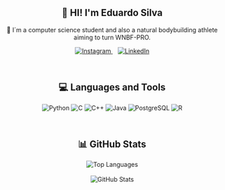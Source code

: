 <h2 align="center">👋 HI! I'm Eduardo Silva</h2>
<p align="center">
  🌱 I´m a computer science student and also a natural bodybuilding athlete aiming to turn WNBF-PRO.
</p>
<p align="center">
  <a href="https://instagram.com/eduardo.silva.25">
    <img src="https://img.shields.io/badge/Instagram-E4405F?style=for-the-badge&logo=instagram&logoColor=white" alt="Instagram">
  </a>&nbsp;&nbsp;
  <a href="https://www.linkedin.com/in/eduardo-silva-334b01232/">
    <img src="https://img.shields.io/badge/LinkedIn-0077B5?style=for-the-badge&logo=linkedin&logoColor=white" alt="LinkedIn">
  </a>
</p>

<br>
<h2 align="center">💻 Languages and Tools</h2>

<p align="center">
  <img src="https://img.shields.io/badge/Python-3776AB?style=for-the-badge&logo=python&logoColor=white" alt="Python">
  <img src="https://img.shields.io/badge/C-00599C?style=for-the-badge&logo=c&logoColor=white" alt="C">
  <img src="https://img.shields.io/badge/C%2B%2B-00599C?style=for-the-badge&logo=c%2B%2B&logoColor=white" alt="C++">
  <img src="https://img.shields.io/badge/Java-ED8B00?style=for-the-badge&logo=openjdk&logoColor=white" alt="Java">
  <img src="https://img.shields.io/badge/PostgreSQL-316192?style=for-the-badge&logo=postgresql&logoColor=white" alt="PostgreSQL">
  <img src="https://img.shields.io/badge/R-276DC3?style=for-the-badge&logo=r&logoColor=white" alt="R">
</p>
<br>
<h2 align="center">📊 GitHub Stats</h2>

<div align="center">
  <img src="https://github-readme-stats.vercel.app/api/top-langs?username=duduzaomt&show_icons=true&title_color=000000&text_color=24292e&icon_color=6f42c1&bg_color=ffffff&locale=en&layout=donut" alt="Top Languages">
</div>
<br>
<div align="center">
  <img src="https://github-readme-stats.vercel.app/api?username=duduzaomt&show_icons=true&icon_color=8B0000&title_color=000000&text_color=575757&bg_color=ffffff&custom_title=Eduardo+GitHub+Stats&locale=en&ring_color=8B0000" alt="GitHub Stats">
</div>
<br>

